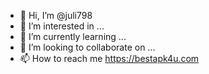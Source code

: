 - 👋 Hi, I’m @juli798
- 👀 I’m interested in ...
- 🌱 I’m currently learning ...
- 💞️ I’m looking to collaborate on ...
- 📫 How to reach me https://bestapk4u.com

<!---
juli798/juli798 is a ✨ special ✨ repository because its `README.md` (this file) appears on your GitHub profile.
You can click the Preview link to take a look at your changes.
--->
